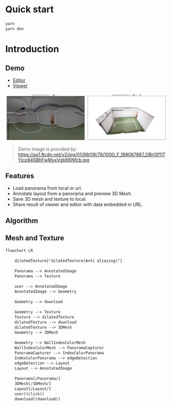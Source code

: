 # Quick start

```
yarn
yarn dev
```

# Introduction

## Demo

- [Editor](https://pano-to-mesh.vercel.app/editor#eNpdkE9rwzAMxb-Lz8aWHP-Rcyyjt7WHwqCUENKsST0yJ6TptjL23ecUtrDp8EPiPaSHPlnT9f24ZzlwVp9CF2KbBpaJDBlnXXXrr5N6YPnhAALt38o4CEMuA1xY8GTUoAEdGYdazTSz0VtjgfQP70arwapZTY1CXHhXvXP23xYLhhTgL4uCs6GK_Vi9Vin2eZqGSy5ldUHRTPVzFPE0yTclX4ZWAkryEkg6kggA5bpE8kCOyJXb1dhlDaLbh3rwerc6r98fbx9P7XFjNk19FGkDW25tx9CGmN4CHEUKVnx9A-oPVjs)
- [Viewer](https://pano-to-mesh.vercel.app/#eNpdkE9rwzAMxb-Lz8aWHP-Rcyyjt7WHwqCUENKsST0yJ6TptjL23ecUtrDp8EPiPaSHPlnT9f24ZzlwVp9CF2KbBpaJDBlnXXXrr5N6YPnhAALt38o4CEMuA1xY8GTUoAEdGYdazTSz0VtjgfQP70arwapZTY1CXHhXvXP23xYLhhTgL4uCs6GK_Vi9Vin2eZqGSy5ldUHRTPVzFPE0yTclX4ZWAkryEkg6kggA5bpE8kCOyJXb1dhlDaLbh3rwerc6r98fbx9P7XFjNk19FGkDW25tx9CGmN4CHEUKVnx9A-oPVjs)

![image](./Demo.png)

> Demo image is provided by:
> https://as1.ftcdn.net/v2/jpg/01/89/08/78/1000_F_189087887_OBrl3f117Yicp94SBhFwMyxVgbN5Nfcb.jpg

## Features

- Load panorama from local or url.
- Annotate layout from a panorama and preview 3D Mesh.
- Save 3D mesh and texture to local.
- Share result of viewer and editor with data embedded in URL.

## Algorithm

## Mesh and Texture

```mermaid
flowchart LR

    dilatedTexture["dilatedTexture(Anti aliasing)"]

    Panorama --> AnnotatedImage
    Panorama --> Texture

    user --> AnnotatedImage
    AnnotatedImage --> Geometry

    Geometry --> download

    Geometry --> Texture
    Texture --> dilatedTexture
    dilatedTexture --> download
    dilatedTexture --> 3DMesh
    Geometry --> 3DMesh

    Geometry --> WallIndexColorMesh
    WallIndexColorMesh --> PanoramaCapturer
    PanoramaCapturer --> IndexColorPanorama
    IndexColorPanorama --> edgeDetection
    edgeDetection --> Layout
    Layout --> AnnotatedImage

    Panorama[/Panorama/]
    3DMesh[/3DMesh/]
    Layout[/Layout/]
    user((click))
    download((download))
```
